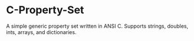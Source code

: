 C-Property-Set
==============

A simple generic property set written in ANSI C. Supports strings, doubles, ints, arrays, and dictionaries.
